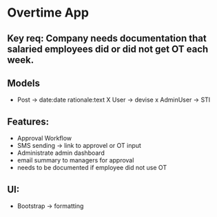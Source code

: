 # Overtime App

## Key req: Company needs documentation that salaried employees did or did not get OT each week. 

## Models
- Post -> date:date rationale:text
X User -> devise
x AdminUser -> STI

## Features:

- Approval Workflow
- SMS sending -> link to approvel or OT input
- Administrate admin dashboard
- email summary to managers for approval
- needs to be documented if employee did not use OT

## UI:

- Bootstrap -> formatting